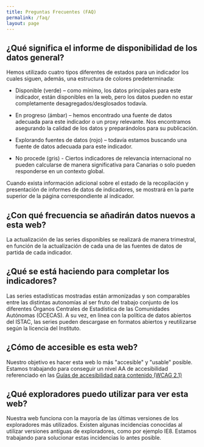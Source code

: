 ```yaml
---
title: Preguntas Frecuentes (FAQ)
permalink: /faq/
layout: page
---
```


## ¿Qué significa el informe de disponibilidad de los datos general?
<p class="justified-text">
    Hemos utilizado cuatro tipos diferentes de estados para un indicador los cuales siguen, además, una estructura de colores predeterminada:
</p>

* <p class="justified-text">Disponible (verde) – como mínimo, los datos principales para este indicador, están disponibles en la web, pero los datos pueden no estar completamente desagregados/desglosados todavía.</p>
* <p class="justified-text">En progreso (ámbar) – hemos encontrado una fuente de datos adecuada para este indicador o un proxy relevante. Nos encontramos asegurando la calidad de los datos y preparándolos para su publicación.</p>
* <p class="justified-text">Explorando fuentes de datos (rojo) – todavía estamos buscando una fuente de datos adecuada para este indicador.</p>
* <p class="justified-text">No procede (gris) - Ciertos indicadores de relevancia internacional no pueden calcularse de manera significativa para Canarias o solo pueden responderse en un contexto global.</p>

<p class="justified-text">Cuando exista información adicional sobre el estado de la recopilación y presentación de informes de datos de indicadores, se mostrará en la parte superior de la página correspondiente al indicador.</p>

## ¿Con qué frecuencia se añadirán datos nuevos a esta web?
<p class="justified-text">La actualización de las series disponibles se realizará de manera trimestral, en función de la actualización de cada una de las fuentes de datos de partida de cada indicador.</p>

## ¿Qué se está haciendo para completar los indicadores?
<p class="justified-text">Las series estadísticas mostradas están armonizadas y son comparables entre las distintas autonomías al ser fruto del trabajo conjunto de los diferentes Órganos Centrales de Estadística de las Comunidades Autónomas (OCECAS). A su vez, en línea con la política de datos abiertos del ISTAC, las series pueden descargase en formatos abiertos y reutilizarse según la licencia del Instituto.</p>


## ¿Cómo de accesible es esta web?
<p class="justified-text">Nuestro objetivo es hacer esta web lo más "accesible" y "usable" posible. Estamos trabajando para conseguir un nivel AA de accesibilidad referenciado en las <a href="https://administracionelectronica.gob.es/pae_Home/pae_Estrategias/pae_Accesibilidad/pae_normativa/pae_eInclusion_Normas_Accesibilidad.html#.X8Uki7MWWUk">Guías de accesibilidad para contenido (WCAG 2.1)</a></p>

## ¿Qué exploradores puedo utilizar para ver esta web?
<p class="justified-text">Nuestra web funciona con la mayoría de las últimas versiones de los exploradores más utilizados. Existen algunas incidencias conocidas al utilizar versiones antíguas de exploradores, como por ejemplo IE8. Estamos trabajando para solucionar estas incidencias lo antes posible.</p>

<!-- 
## Can other countries copy this website?
Yes. This site is built and hosted using 100% free software and services, so other countries and localities can freely and easily reuse our code. Technical guidance on implementing this platform is available [here](https://open-sdg.readthedocs.io). Countries and localities exploring how to report their own SDGs data can also get support from the [Center for Open Data Enterprise (CODE)](http://www.opendataenterprise.org/) through their [SDG National Reporting Initiative](https://www.sdgreporting.org/).
-->